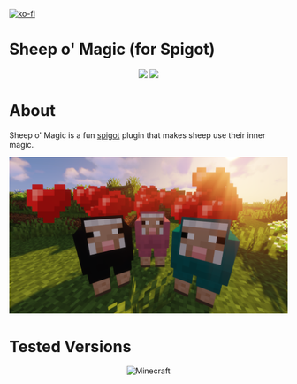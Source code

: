 [![ko-fi](https://ko-fi.com/img/githubbutton_sm.svg)](https://ko-fi.com/K3K05621Y)
<br>
# Sheep o' Magic (for Spigot)

<p align="center">
<img src="https://img.shields.io/static/v1?label=Made%20With&message=%E2%9D%A4&color=red"/>
<img src="https://img.shields.io/static/v1?label=By&message=DevPieter&color=blueviolet"/>
</p>

# About

Sheep o' Magic is a fun [spigot](https://www.spigotmc.org/) plugin  that makes sheep use their inner magic.

<img src="https://github.com/DevPieter/Sheep-o-Magic/raw/main/img/icon.png"/>
<br>

# Tested Versions

<p align="center"> 
<img src="https://img.shields.io/static/v1?label=Minecraft&message=1.17.x&color=success" alt="Minecraft"/>
</p>